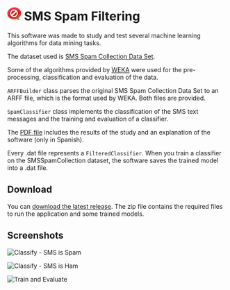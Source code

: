 ![](src/com/ivanrf/images/icon.png) SMS Spam Filtering
==================

This software was made to study and test several machine learning algorithms for data mining tasks.

The dataset used is [SMS Spam Collection Data Set](http://archive.ics.uci.edu/ml/datasets/SMS+Spam+Collection).

Some of the algorithms provided by [WEKA](http://www.cs.waikato.ac.nz/ml/weka/) were used for the pre-processing, classification and evaluation of the data.

```ARFFBuilder``` class parses the original SMS Spam Collection Data Set to an ARFF file, which is the format used by WEKA. Both files are provided.

```SpamClassifier``` class implements the classification of the SMS text messages and the training and evaluation of a classifier.

The [PDF file](SMS-Spam-Filtering_(Spanish).pdf?raw=true) includes the results of the study and an explanation of the software (only in Spanish).

Every .dat file represents a ```FilteredClassifier```. When you train a classifier on the SMSSpamCollection dataset, the software saves the trained model into a .dat file.

## Download ##
You can [download the latest release](../releases/latest). The zip file contains the required files to run the application and some trained models.

## Screenshots ##
![Classify - SMS is Spam](screenshots/1.png)

![Classify - SMS is Ham](screenshots/2.png)

![Train and Evaluate](screenshots/3.png)